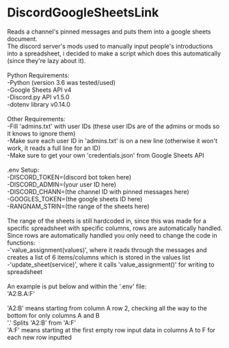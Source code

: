# DiscordGoogleSheetsLink
Reads a channel's pinned messages and puts them into a google sheets document.<br />
The discord server's mods used to manually input people's introductions into a spreadsheet, i decided to make a script which does this automatically (since they're lazy about it).<br />
<br />
Python Requirements:<br />
-Python (version 3.6 was tested/used)<br />
-Google Sheets API v4<br />
-Discord.py API v1.5.0<br />
-dotenv library v0.14.0<br /><br />
Other Requirements:<br />
-Fill 'admins.txt' with user IDs (these user IDs are of the admins or mods so it knows to ignore them)<br />
-Make sure each user ID in 'admins.txt' is on a new line (otherwise it won't work, it reads a full line for an ID)<br />
-Make sure to get your own 'credentials.json' from Google Sheets API<br />
<br />
.env Setup:<br />
-DISCORD_TOKEN=(discord bot token here)<br />
-DISCORD_ADMIN=(your user ID here)<br />
-DISCORD_CHANN=(the channel ID with pinned messages here)<br />
-GOOGLES_TOKEN=(the google sheets ID here)<br />
-RANGNAM_STRIN=(the range of the sheets here)<br />
<br />The range of the sheets is still hardcoded in, since this was made for a specific spreadsheet with specific columns, rows are automatically handled.<br />
Since rows are automatically handled you only need to change the code in functions:<br />
-'value_assignment(values)', where it reads through the messages and creates a list of 6 items/columns which is stored in the values list<br />
-'update_sheet(service)', where it calls 'value_assignment()' for writing to spreadsheet<br /><br />
An example is put below and within the '.env' file:<br />
'A2:B.A:F'<br /><br /> 'A2:B' means starting from column A row 2, checking all the way to the bottom for only columns A and B
<br /> '.' Splits 'A2:B' from 'A:F'<br />
'A:F' means starting at the first empty row input data in columns A to F for each new row inputted

